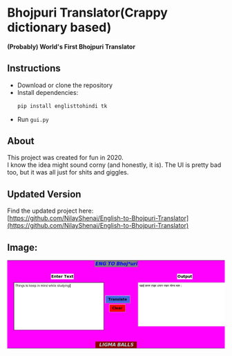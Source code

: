# Bhojpuri Translator(Crappy dictionary based)

**(Probably) World's First Bhojpuri Translator**

## Instructions

- Download or clone the repository
- Install dependencies:
  ```bash
  pip install englisttohindi tk
  ```
- Run `gui.py`

## About

This project was created for fun in 2020.\
I know the idea might sound corny (and honestly, it is). The UI is pretty bad too, but it was all just for shits and giggles.

## Updated Version

Find the updated project here:\
[https://github.com/NilayShenai/English-to-Bhojpuri-Translator](https://github.com/NilayShenai/English-to-Bhojpuri-Translator)

## Image:
![xd](/images/1.png)

